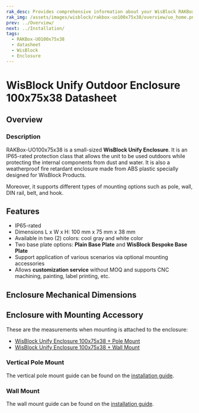```yaml
---
rak_desc: Provides comprehensive information about your WisBlock RAKBox-UO100x75x38 Enclosure to help you use it. This information includes technical specifications and characteristics.
rak_img: /assets/images/wisblock/rakbox-uo100x75x38/overview/uo_home.png
prev: ../Overview/
next: ../Installation/
tags:
  - RAKBox-UO100x75x38
  - datasheet
  - WisBlock
  - Enclosure
---
```

# WisBlock Unify Outdoor Enclosure 100x75x38 Datasheet

## Overview
### Description
RAKBox-UO100x75x38 is a small-sized **WisBlock Unify Enclosure**. It is an IP65-rated protection class that allows the unit to be used outdoors while protecting the internal components from dust and water. It is also a weatherproof fire retardant enclosure made from ABS plastic specially designed for WisBlock Products. 

Moreover, it supports different types of mounting options such as pole, wall, DIN rail, belt, and hook.

## Features
- IP65-rated
- Dimensions L x W x H: 100&nbsp;mm x 75&nbsp;mm x 38&nbsp;mm
- Available in two (2) colors: cool gray and white color
- Two base plate options: **Plain Base Plate** and **WisBlock Bespoke Base Plate**
- Support application of various scenarios via optional mounting accessories
- Allows **customization service** without MOQ and supports CNC machining, painting, label printing, etc.

## Enclosure Mechanical Dimensions



<rk-img
  src="/assets/images/wisblock/rakbox-uo100x75x38/datasheet/s-enclosure.png"
  width="100%"
  caption="Small WisBlock Unify Enclosure dimensions"
/>

## Enclosure with Mounting Accessory

These are the measurements when mounting is attached to the enclosure:

- [WisBlock Unify Enclosure 100x75x38 + Pole Mount](/Product-Categories/WisBlock/RAKBox-UO100x75x38/Datasheet/#vertical-pole-mount)
- [WisBlock Unify Enclosure 100x75x38 + Wall Mount](/Product-Categories/WisBlock/RAKBox-UO100x75x38/Datasheet/#wall-mount)

### Vertical Pole Mount

The vertical pole mount guide can be found on the [installation guide](/Product-Categories/WisBlock/RAKBox-UO100x75x38/Installation/#pole-mounting).

<rk-img
  src="/assets/images/wisblock/rakbox-uo100x75x38/datasheet/vertical-pole.png"
  width="25%"
  caption="Vertical pole mount"
/>

<rk-img
  src="/assets/images/wisblock/rakbox-uo100x75x38/datasheet/Small-Vertical.png"
  width="70%"
  caption="Enclosure with pole mount"
/>

### Wall Mount

The wall mount guide can be found on the [installation guide](/Product-Categories/WisBlock/RAKBox-UO100x75x38/Installation/#wall-mounting).

<rk-img
  src="/assets/images/wisblock/rakbox-uo100x75x38/datasheet/wall-enclosure.png"
  width="65%"
  caption="Wall mount"
/>

<rk-img
  src="/assets/images/wisblock/rakbox-uo100x75x38/datasheet/Small-Wall.png"
  width="70%"
  caption="Enclosure with wall mount"
/>
